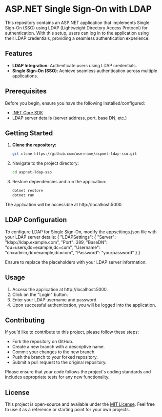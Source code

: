 # ASP.NET Single Sign-On with LDAP

This repository contains an ASP.NET application that implements Single Sign-On (SSO) using LDAP (Lightweight Directory Access Protocol) for authentication. With this setup, users can log in to the application using their LDAP credentials, providing a seamless authentication experience.

## Features

- **LDAP Integration**: Authenticate users using LDAP credentials.
- **Single Sign-On (SSO)**: Achieve seamless authentication across multiple applications.

## Prerequisites

Before you begin, ensure you have the following installed/configured:

- [.NET Core SDK](https://dotnet.microsoft.com/download)
- LDAP server details (server address, port, base DN, etc.)

## Getting Started

1. **Clone the repository:**
   ```bash
   git clone https://github.com/username/aspnet-ldap-sso.git

2. Navigate to the project directory:
   ```bash
   cd aspnet-ldap-sso

3. Restore dependencies and run the application:
   ```bash
   dotnet restore
   dotnet run

The application will be accessible at http://localhost:5000.

## LDAP Configuration

To configure LDAP for Single Sign-On, modify the appsettings.json file with your LDAP server details:
  {
  "LDAPSettings": {
    "Server": "ldap://ldap.example.com",
    "Port": 389,
    "BaseDN": "ou=users,dc=example,dc=com",
    "Username": "cn=admin,dc=example,dc=com",
    "Password": "yourpassword"
   }
 }

Ensure to replace the placeholders with your LDAP server information.

## Usage
1. Access the application at http://localhost:5000.
2. Click on the "Login" button.
3. Enter your LDAP username and password.
4. Upon successful authentication, you will be logged into the application.

## Contributing
If you'd like to contribute to this project, please follow these steps:
- Fork the repository on GitHub.
- Create a new branch with a descriptive name.
- Commit your changes to the new branch.
- Push the branch to your forked repository.
- Submit a pull request to the original repository.

Please ensure that your code follows the project's coding standards and includes appropriate tests for any new functionality.

## License
This project is open-source and available under the [MIT License](https://opensource.org/licenses/MIT). Feel free to use it as a reference or starting point for your own projects.

